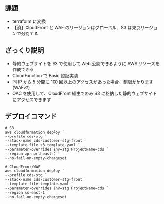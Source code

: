 ## 課題

- terraform に変換
- 【済】CloudFront と WAF のリージョンはグローバル、S3 は東京リージョンで分割する

## ざっくり説明

- 静的ウェブサイトを S3 で使用して Web 公開できるように AWS リソースを作成できる
- CloudFunction で Basic 認証実装
- 同 IP から 5 分間に 100 回以上のアクセスがあった場合、制限かかります(WAFv2)
- OAC を使用して、CloudFront 経由でのみ S3 に格納した静的ウェブサイトにアクセスできます

## デプロイコマンド

```
# S3
aws cloudformation deploy `
--profile cds-stg `
--stack-name cds-customer-stg-front `
--template-file s3-template.yaml `
--parameter-overrides Env=stg ProjectName=cds `
--region ap-northeast-1 `
--no-fail-on-empty-changeset

# CloudFront/WAF
aws cloudformation deploy `
--profile cds-stg `
--stack-name cds-customer-stg-front `
--template-file template.yaml `
--parameter-overrides Env=stg ProjectName=cds `
--region us-east-1 `
--no-fail-on-empty-changeset
```
